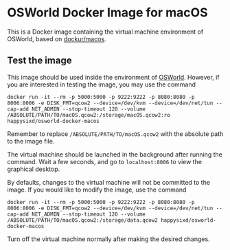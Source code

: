 # OSWorld Docker Image for macOS
This is a Docker image containing the virtual machine environment of OSWorld, based on [dockur/macos](https://github.com/dockur/macos).

## Test the image
This image should be used inside the environment of [OSWorld](https://github.com/xlang-ai/OSWorld). However, if you are interested in testing the image, you may use the command

```
docker run -it --rm -p 5000:5000 -p 9222:9222 -p 8080:8080 -p 8006:8006 -e DISK_FMT=qcow2 --device=/dev/kvm --device=/dev/net/tun --cap-add NET_ADMIN --stop-timeout 120 --volume /ABSOLUTE/PATH/TO/macOS.qcow2:/storage/macOS.qcow2:ro happysixd/osworld-docker-macos
```

Remember to replace `/ABSOLUTE/PATH/TO/macOS.qcow2` with the absolute path to the image file.

The virtual machine should be launched in the background after running the command. Wait a few seconds, and go to `localhost:8006` to view the graphical desktop.

By defaults, changes to the virtual machine will not be committed to the image. If you would like to modify the image, use the command

```
docker run -it --rm -p 5000:5000 -p 9222:9222 -p 8080:8080 -p 8006:8006 -e DISK_FMT=qcow2 --device=/dev/kvm --device=/dev/net/tun --cap-add NET_ADMIN --stop-timeout 120 --volume /ABSOLUTE/PATH/TO/macOS.qcow2:/storage/data.qcow2 happysixd/osworld-docker-macos
```

Turn off the virtual machine normally after making the desired changes.
